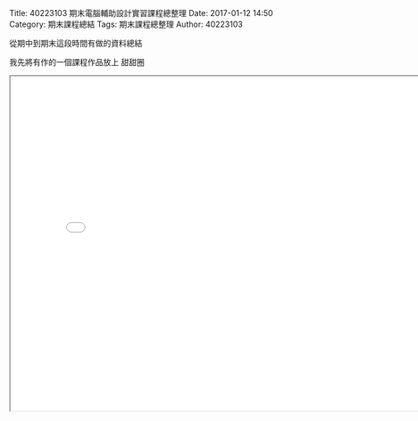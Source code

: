 Title: 40223103 期末電腦輔助設計實習課程總整理
Date: 2017-01-12 14:50
Category: 期末課程總結
Tags: 期末課程總整理
Author: 40223103

從期中到期末這段時間有做的資料總結

<!-- PELICAN_END_SUMMARY -->

我先將有作的一個課程作品放上
甜甜圈
<iframe src="./../data/threejs/20170112.html" width="800" height="600"></iframe>

